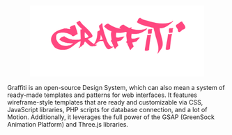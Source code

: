 <p align="center">
  <img src="insert-logo.png" width="400">
</p>

Graffiti is an open-source Design System, which can also mean a system of ready-made templates and patterns for web interfaces. It features wireframe-style templates that are ready and customizable via CSS, JavaScript libraries, PHP scripts for database connection, and a lot of Motion. Additionally, it leverages the full power of the GSAP (GreenSock Animation Platform) and Three.js libraries.
